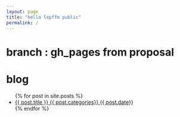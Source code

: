 ```yaml
---
layout: page
title: "hello lepffm public"
permalink: /
---
```

# branch : gh_pages from proposal
# blog
<ul>
  {% for post in site.posts %}
    <li>
      <a href="{{ post.url }}">{{ post.title }} {{ post.categories}} {{ post.date}} </a>
    </li>
  {% endfor %}
</ul>
